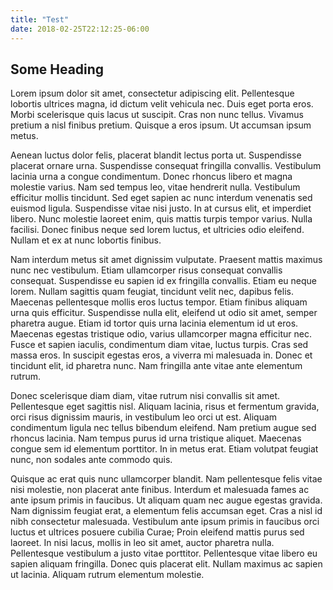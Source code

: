 ```yaml
---
title: "Test"
date: 2018-02-25T22:12:25-06:00
---
```

## Some Heading
Lorem ipsum dolor sit amet, consectetur adipiscing elit. Pellentesque lobortis ultrices magna, id dictum velit vehicula nec. Duis eget porta eros. Morbi scelerisque quis lacus ut suscipit. Cras non nunc tellus. Vivamus pretium a nisl finibus pretium. Quisque a eros ipsum. Ut accumsan ipsum metus.

Aenean luctus dolor felis, placerat blandit lectus porta ut. Suspendisse placerat ornare urna. Suspendisse consequat fringilla convallis. Vestibulum lacinia urna a congue condimentum. Donec rhoncus libero et magna molestie varius. Nam sed tempus leo, vitae hendrerit nulla. Vestibulum efficitur mollis tincidunt. Sed eget sapien ac nunc interdum venenatis sed euismod ligula. Suspendisse vitae nisi justo. In at cursus elit, et imperdiet libero. Nunc molestie laoreet enim, quis mattis turpis tempor varius. Nulla facilisi. Donec finibus neque sed lorem luctus, et ultricies odio eleifend. Nullam et ex at nunc lobortis finibus.

Nam interdum metus sit amet dignissim vulputate. Praesent mattis maximus nunc nec vestibulum. Etiam ullamcorper risus consequat convallis consequat. Suspendisse eu sapien id ex fringilla convallis. Etiam eu neque lorem. Nullam sagittis quam feugiat, tincidunt velit nec, dapibus felis. Maecenas pellentesque mollis eros luctus tempor. Etiam finibus aliquam urna quis efficitur. Suspendisse nulla elit, eleifend ut odio sit amet, semper pharetra augue. Etiam id tortor quis urna lacinia elementum id ut eros. Maecenas egestas tristique odio, varius ullamcorper magna efficitur nec. Fusce et sapien iaculis, condimentum diam vitae, luctus turpis. Cras sed massa eros. In suscipit egestas eros, a viverra mi malesuada in. Donec et tincidunt elit, id pharetra nunc. Nam fringilla ante vitae ante elementum rutrum.

Donec scelerisque diam diam, vitae rutrum nisi convallis sit amet. Pellentesque eget sagittis nisl. Aliquam lacinia, risus et fermentum gravida, orci risus dignissim mauris, in vestibulum leo orci ut est. Aliquam condimentum ligula nec tellus bibendum eleifend. Nam pretium augue sed rhoncus lacinia. Nam tempus purus id urna tristique aliquet. Maecenas congue sem id elementum porttitor. In in metus erat. Etiam volutpat feugiat nunc, non sodales ante commodo quis.

Quisque ac erat quis nunc ullamcorper blandit. Nam pellentesque felis vitae nisi molestie, non placerat ante finibus. Interdum et malesuada fames ac ante ipsum primis in faucibus. Ut aliquam quam nec augue egestas gravida. Nam dignissim feugiat erat, a elementum felis accumsan eget. Cras a nisl id nibh consectetur malesuada. Vestibulum ante ipsum primis in faucibus orci luctus et ultrices posuere cubilia Curae; Proin eleifend mattis purus sed laoreet. In nisi lacus, mollis in leo sit amet, auctor pharetra nulla. Pellentesque vestibulum a justo vitae porttitor. Pellentesque vitae libero eu sapien aliquam fringilla. Donec quis placerat elit. Nullam maximus ac sapien ut lacinia. Aliquam rutrum elementum molestie.